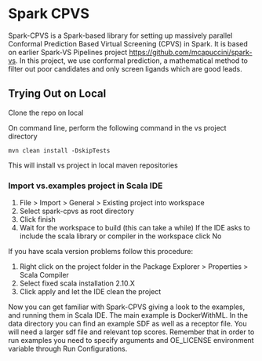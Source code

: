 # Spark CPVS #

Spark-CPVS is a Spark-based library for setting up massively parallel Conformal Prediction Based Virtual Screening (CPVS) in Spark. It is based on earlier Spark-VS Pipelines project https://github.com/mcapuccini/spark-vs. In this project, we use conformal prediction, a mathematical method to filter out poor candidates and only screen ligands which are good leads. 

## Trying Out on Local
Clone the repo on local

On command line, perform the following command in the vs project directory

`mvn clean install -DskipTests`

This will install vs project in local maven repositories	

### Import vs.examples project in Scala IDE ###

1. File > Import > General > Existing project into workspace
2. Select spark-cpvs as root directory
3. Click finish
4. Wait for the workspace to build (this can take a while)
  If the IDE asks to include the scala library or compiler in the workspace click No

If you have scala version problems follow this procedure:

1. Right click on the project folder in the Package Explorer > Properties > Scala Compiler 
2. Select fixed scala installation 2.10.X
3. Click apply and let the IDE clean the project


Now you can get familiar with Spark-CPVS giving a look to the examples, and running them in Scala IDE. The main example is DockerWithML. 
In the data directory you can find an example SDF as well as a receptor file. You will need a larger sdf file and relevant top scores. 
Remember that in order to run examples you need to specify arguments and OE_LICENSE environment variable through Run Configurations.

